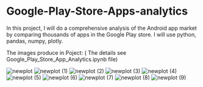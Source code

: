 # Google-Play-Store-Apps-analytics

In this project, I will do a comprehensive analysis of the Android app market by comparing thousands of apps in the Google Play store. I will use python, pandas, numpy, plotly.

The images produce in Poject: ( The details see Google_Play_Store_App_Analytics.ipynb file)

![newplot](https://user-images.githubusercontent.com/98153604/151689774-64f903fc-10b1-4dca-8f2a-c37390e5cfd6.png)
![newplot (1)](https://user-images.githubusercontent.com/98153604/151689778-b03c84c5-4ecd-42a4-bf02-86e11cca969c.png)
![newplot (2)](https://user-images.githubusercontent.com/98153604/151689780-d14468e0-d84b-428f-982e-125199b4a9fa.png)
![newplot (3)](https://user-images.githubusercontent.com/98153604/151689782-18299de9-8694-4bc6-a935-1dd004da7a5b.png)
![newplot (4)](https://user-images.githubusercontent.com/98153604/151689783-fc7b5b59-96a5-4d05-9888-f29d56b82509.png)
![newplot (5)](https://user-images.githubusercontent.com/98153604/151689787-bf207962-84ac-48e4-83e3-5e68f115c398.png)
![newplot (6)](https://user-images.githubusercontent.com/98153604/151689797-d9b79c62-74ce-4ca8-8979-94ab7116e0ca.png)
![newplot (7)](https://user-images.githubusercontent.com/98153604/151689800-e9e84c49-d99f-4d67-ab91-1fee1f871499.png)
![newplot (8)](https://user-images.githubusercontent.com/98153604/151689802-3ad9b1a8-fa64-4156-9dd6-2ab53111943c.png)
![newplot (9)](https://user-images.githubusercontent.com/98153604/151689805-3cab9a64-c64c-4ce3-9911-dc6f3670f89a.png)
